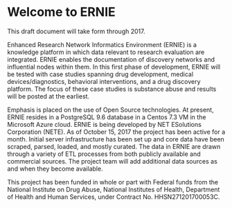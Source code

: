 # Welcome to ERNIE

This draft document will take form through 2017.

Enhanced Research Network Informatics Environment (ERNIE) is a knowledge platform in which data relevant to  research evaluation are integrated. ERNIE enables the documentation of discovery networks and influential nodes within them. In this first phase of development, ERNIE will be tested with case studies spanning drug development, medical devices/diagnostics, behavioral interventions, and a drug discovery platform. The focus of these case studies is substance abuse and results will be posted at the earliest. 

Emphasis is placed on the use of Open Source technologies. At present, ERNIE resides in a PostgreSQL 9.6 database in a Centos 7.3 VM in the Microsoft Azure cloud. ERNIE is being developed by NET ESolutions Corporation (NETE). As of October 15, 2017 the project has been active for a month. Initial server infrastructure has been set up and core data have been scraped, parsed, loaded, and mostly curated. The data in ERNIE are drawn through a variety of ETL processes from both publicly available and commercial sources. The project team will add additional data sources as and when they become available. 

This project has been funded in whole or part  with Federal funds from the National Institute on Drug Abuse, National Institutes of Health, Department of Health and Human Services, under Contract No. HHSN271201700053C.
 

